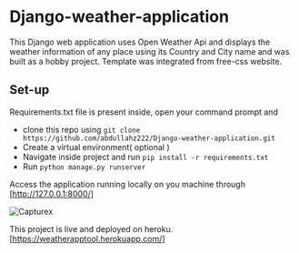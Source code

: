 # Django-weather-application
This Django web application uses Open Weather Api and displays the weather information of any place using its Country and City name and was built as a hobby project. Template was integrated from free-css website. 

## Set-up
Requirements.txt file is present inside, open your command prompt and
*  clone this repo using `git clone https://github.com/abdullahz222/Django-weather-application.git `
* Create a virtual environment( optional )
* Navigate inside project and run ` pip install -r requirements.txt `
* Run ` python manage.py runserver `

Access the application running locally on you machine through [http://127.0.0.1:8000/]


![Capturex](https://user-images.githubusercontent.com/67898270/114850693-7b3e5700-9dfa-11eb-88a8-3a55595e4bd8.PNG)

This project is live and deployed on heroku.
[https://weatherapptool.herokuapp.com/]
